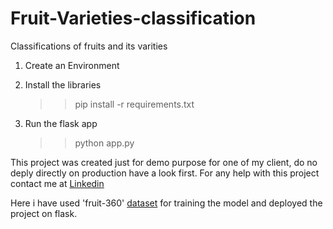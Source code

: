 # Fruit-Varieties-classification
Classifications of fruits and its varities

1. Create an Environment

2. Install the libraries
    >> pip install -r requirements.txt

3. Run the flask app
    >> python app.py


This project was created just for demo purpose for one of my client, do no deply directly on production have a look first. For any help with this project contact me at
<a href="https://www.linkedin.com/in/rahultiwari56/">Linkedin</a>


Here i have used 'fruit-360' <a href="https://www.kaggle.com/moltean/fruits">dataset</a> for training the model and deployed the project on flask.